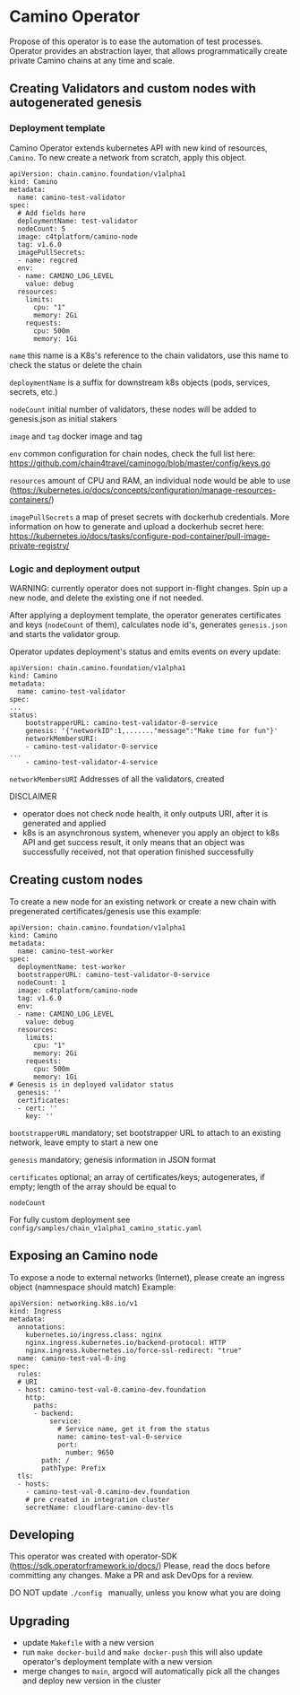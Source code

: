 # Camino Operator
Propose of this operator is to ease the automation of test processes. Operator provides an abstraction layer, that allows programmatically create private Camino chains at any time and scale.

## Creating Validators and custom nodes with autogenerated genesis

### Deployment template
Camino Operator extends kubernetes API with new kind of resources, `Camino`. To new create a network from scratch, apply this object.

```
apiVersion: chain.camino.foundation/v1alpha1
kind: Camino
metadata:
  name: camino-test-validator
spec:
  # Add fields here
  deploymentName: test-validator
  nodeCount: 5
  image: c4tplatform/camino-node
  tag: v1.6.0
  imagePullSecrets:
  - name: regcred
  env:
  - name: CAMINO_LOG_LEVEL
    value: debug
  resources:
    limits:
      cpu: "1"
      memory: 2Gi
    requests:
      cpu: 500m
      memory: 1Gi
```

`name` this name is a K8s's reference to the chain validators, use this name to check the status or delete the chain

`deploymentName` is a suffix for downstream k8s objects (pods, services, secrets, etc.)

`nodeCount` initial number of validators, these nodes will be added to genesis.json as initial stakers

`image` and `tag` docker image and tag

`env` common configuration for chain nodes, check the full list here: https://github.com/chain4travel/caminogo/blob/master/config/keys.go

`resources` amount of CPU and RAM, an individual node would be able to use (https://kubernetes.io/docs/concepts/configuration/manage-resources-containers/)

`imagePullSecrets`  a map of preset secrets with dockerhub credentials. More information on how to generate and upload a dockerhub secret here: https://kubernetes.io/docs/tasks/configure-pod-container/pull-image-private-registry/

### Logic and deployment output
WARNING: currently operator does not support in-flight changes. Spin up a new node, and delete the existing one if not needed.

After applying a deployment template, the operator generates certificates and keys (`nodeCount` of them), calculates node id's, generates `genesis.json` and starts the validator group.

Operator updates deployment's status and emits events on every update:
```
apiVersion: chain.camino.foundation/v1alpha1
kind: Camino
metadata:
  name: camino-test-validator
spec:
...
status:
    bootstrapperURL: camino-test-validator-0-service
    genesis: '{"networkID":1,......."message":"Make time for fun"}'
    networkMembersURI:
    - camino-test-validator-0-service
...
    - camino-test-validator-4-service
```

`networkMembersURI` Addresses of all the validators, created

DISCLAIMER

* operator does not check node health, it only outputs URI, after it is generated and applied
* k8s is an asynchronous system, whenever you apply an object to k8s API and get success result, it only means that an object was successfully received, not that operation finished successfully

## Creating custom nodes
To create a new node for an existing network or create a new chain with pregenerated certificates/genesis use this example:

```
apiVersion: chain.camino.foundation/v1alpha1
kind: Camino
metadata:
  name: camino-test-worker
spec:
  deploymentName: test-worker
  bootstrapperURL: camino-test-validator-0-service
  nodeCount: 1
  image: c4tplatform/camino-node
  tag: v1.6.0
  env:
  - name: CAMINO_LOG_LEVEL
    value: debug
  resources:
    limits:
      cpu: "1"
      memory: 2Gi
    requests:
      cpu: 500m
      memory: 1Gi
# Genesis is in deployed validator status
  genesis: ''
  certificates:
  - cert: ''
    key: ''
```

`bootstrapperURL` mandatory; set bootstrapper URL to attach to an existing network, leave empty to start a new one

`genesis` mandatory; genesis information in JSON format

`certificates` optional; an array of certificates/keys; autogenerates, if empty; length of the array should be equal to 

`nodeCount`

For fully custom deployment see `config/samples/chain_v1alpha1_camino_static.yaml`

## Exposing an Camino node
To expose a node to external networks (Internet), please create an ingress object (namnespace should match)
Example:
```
apiVersion: networking.k8s.io/v1
kind: Ingress
metadata:
  annotations:
    kubernetes.io/ingress.class: nginx
    nginx.ingress.kubernetes.io/backend-protocol: HTTP
    nginx.ingress.kubernetes.io/force-ssl-redirect: "true"
  name: camino-test-val-0-ing
spec:
  rules:
  # URI
  - host: camino-test-val-0.camino-dev.foundation
    http:
      paths:
      - backend:
          service:
            # Service name, get it from the status
            name: camino-test-val-0-service
            port:
              number: 9650
        path: /
        pathType: Prefix
  tls:
  - hosts:
    - camino-test-val-0.camino-dev.foundation
    # pre created in integration cluster
    secretName: cloudflare-camino-dev-tls
```
## Developing
This operator was created with operator-SDK (https://sdk.operatorframework.io/docs/)
Please, read the docs before committing any changes.
Make a PR and ask DevOps for a review.

DO NOT update `./config ` manually, unless you know what you are doing

## Upgrading

* update `Makefile` with a new version
* run `make docker-build`  and `make docker-push` this will also update operator's deployment template with a new version
* merge changes to `main`, argocd will automatically pick all the changes and deploy new version in the cluster
 